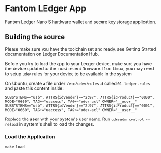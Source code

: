 # Fantom LEdger App

Fantom Ledger Nano S hardware wallet and secure key storage application.

## Building the source

Please make sure you have the toolchain set and ready, 
see [Getting Started](https://ledger.readthedocs.io/en/latest/userspace/getting_started.html) documentation 
on Ledger Documentation Hub.

Before you try to load the app to your Ledger device, make sure you have the device updated
to the most recent firmware. If on Linux, you may need to setup `udev` rules for your device
to be available in the system.

On Ubuntu, create a file under `/etc/udev/rules.d` called `01-ledger.rules` and paste this content inside:

```
SUBSYSTEMS=="usb", ATTRS{idVendor}=="2c97", ATTRS{idProduct}=="0000", MODE="0660", TAG+="uaccess", TAG+="udev-acl" OWNER="__user__"
SUBSYSTEMS=="usb", ATTRS{idVendor}=="2c97", ATTRS{idProduct}=="0001", MODE="0660", TAG+="uaccess", TAG+="udev-acl" OWNER="__user__"
```

Replace the __user__ with your system's user name. 
Run `udevadm control --reload` in system's shell to load the changes.

### Load the Application

```shell
make load
```
